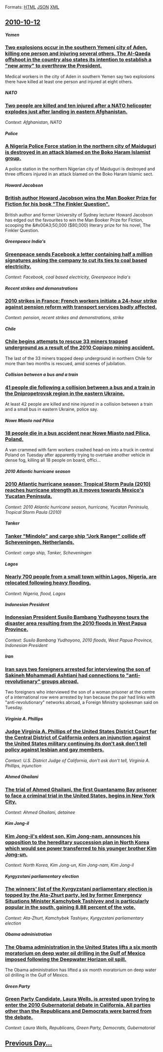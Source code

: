 
Formats: [HTML](2010/10/12/index.html)  [JSON](2010/10/12/index.json)  [XML](2010/10/12/index.xml)  

## [2010-10-12](/news/2010/10/12/index.md)

##### Yemen
### [Two explosions occur in the southern Yemeni city of Aden, killing one person and injuring several others. The Al-Qaeda offshoot in the country also states its intention to establish a "new army" to overthrow the President. ](/news/2010/10/12/two-explosions-occur-in-the-southern-yemeni-city-of-aden-killing-one-person-and-injuring-several-others-the-al-qaeda-offshoot-in-the-count.md)
Medical workers in the city of Aden in southern Yemen say two explosions there have killed at least one person and injured at eight others.

##### NATO
### [Two people are killed and ten injured after a NATO helicopter explodes just after landing in eastern Afghanistan. ](/news/2010/10/12/two-people-are-killed-and-ten-injured-after-a-nato-helicopter-explodes-just-after-landing-in-eastern-afghanistan.md)
_Context: Afghanistan, NATO_

##### Police
### [A Nigeria Police Force station in the northern city of Maiduguri is destroyed in an attack blamed on the Boko Haram Islamist group. ](/news/2010/10/12/a-nigeria-police-force-station-in-the-northern-city-of-maiduguri-is-destroyed-in-an-attack-blamed-on-the-boko-haram-islamist-group.md)
A police station in the northern Nigerian city of Maiduguri is destroyed and three officers injured in an attack blamed on the Boko Haram Islamic sect.

##### Howard Jacobson
### [British author Howard Jacobson wins the Man Booker Prize for Fiction for his book "The Finkler Question". ](/news/2010/10/12/british-author-howard-jacobson-wins-the-man-booker-prize-for-fiction-for-his-book-the-finkler-question.md)
British author and former University of Sydney lecturer Howard Jacobson has edged out the favourites to win the Man Booker Prize for Fiction, scooping the &amp;#x00A3;50,000 ($80,000) literary prize for his novel, The Finkler Question.

##### Greenpeace India's
### [Greenpeace sends Facebook a letter containing half a million signatures asking the company to cut its ties to coal based electricity.](/news/2010/10/12/greenpeace-sends-facebook-a-letter-containing-half-a-million-signatures-asking-the-company-to-cut-its-ties-to-coal-based-electricity.md)
_Context: Facebook,  coal based electricity, Greenpeace India's_

##### Recent strikes and demonstrations
### [2010 strikes in France: French workers initiate a 24-hour strike against pension reform with transport services badly affected. ](/news/2010/10/12/2010-strikes-in-france-french-workers-initiate-a-24-hour-strike-against-pension-reform-with-transport-services-badly-affected.md)
_Context: pension, recent strikes and demonstrations, strike_

##### Chile
### [Chile begins attempts to rescue 33 miners trapped underground as a result of the 2010 Copiapo mining accident. ](/news/2010/10/12/chile-begins-attempts-to-rescue-33-miners-trapped-underground-as-a-result-of-the-2010-copiapa3-mining-accident.md)
The last of the 33 miners trapped deep underground in northern Chile for more than two months is rescued, amid scenes of jubilation.

##### Collision between a bus and a train
### [41 people die following a collision between a bus and a train in the Dnipropetrovsk region in the eastern Ukraine. ](/news/2010/10/12/41-people-die-following-a-collision-between-a-bus-and-a-train-in-the-dnipropetrovsk-region-in-the-eastern-ukraine.md)
At least 42 people are killed and nine injured in a collision between a train and a small bus in eastern Ukraine, police say.

##### Nowe Miasto nad Pilica
### [18 people die in a bus accident near Nowe Miasto nad Pilica, Poland. ](/news/2010/10/12/18-people-die-in-a-bus-accident-near-nowe-miasto-nad-pilica-poland.md)
A van crammed with farm workers crashed head-on into a truck in central Poland on Tuesday after apparently trying to overtake another vehicle in dense fog, killing all 18 people on board, offici...

##### 2010 Atlantic hurricane season
### [2010 Atlantic hurricane season: Tropical Storm Paula (2010) reaches hurricane strength as it moves towards Mexico's Yucatan Peninsula. ](/news/2010/10/12/2010-atlantic-hurricane-season-tropical-storm-paula-2010-reaches-hurricane-strength-as-it-moves-towards-mexico-s-yucata-n-peninsula.md)
_Context: 2010 Atlantic hurricane season, hurricane, Yucatan Peninsula, Tropical Storm Paula (2010)_

##### Tanker
### [Tanker "Mindolo" and cargo ship "Jork Ranger" collide off Scheveningen, Netherlands. ](/news/2010/10/12/tanker-mindolo-and-cargo-ship-jork-ranger-collide-off-scheveningen-netherlands.md)
_Context: cargo ship, Tanker, Scheveningen_

##### Lagos
### [Nearly 700 people from a small town within Lagos, Nigeria, are relocated following heavy flooding. ](/news/2010/10/12/nearly-700-people-from-a-small-town-within-lagos-nigeria-are-relocated-following-heavy-flooding.md)
_Context: Nigeria, flood, Lagos_

##### Indonesian President
### [Indonesian President Susilo Bambang Yudhoyono tours the disaster area resulting from the 2010 floods in West Papua Province. ](/news/2010/10/12/indonesian-president-susilo-bambang-yudhoyono-tours-the-disaster-area-resulting-from-the-2010-floods-in-west-papua-province.md)
_Context: Susilo Bambang Yudhoyono, 2010 floods, West Papua Province, Indonesian President_

##### Iran
### [Iran says two foreigners arrested for interviewing the son of Sakineh Mohammadi Ashtiani had connections to "anti-revolutionary" groups abroad. ](/news/2010/10/12/iran-says-two-foreigners-arrested-for-interviewing-the-son-of-sakineh-mohammadi-ashtiani-had-connections-to-anti-revolutionary-groups-abro.md)
Two foreigners who interviewed the son of a woman prisoner at the centre of a international row were arrested by Iran because the pair had links with &quot;anti-revolutionary&quot; networks abroad, a Foreign Ministry spokesman said on Tuesday.

##### Virginia A. Phillips
### [Judge Virginia A. Phillips of the United States District Court for the Central District of California orders an injunction against the United States military continuing its don't ask don't tell policy against lesbian and gay members. ](/news/2010/10/12/judge-virginia-a-phillips-of-the-united-states-district-court-for-the-central-district-of-california-orders-an-injunction-against-the-unite.md)
_Context: U.S. District Judge of California, don't ask don't tell, Virginia A. Phillips, injunction_

##### Ahmed Ghailani
### [The trial of Ahmed Ghailani, the first Guantanamo Bay prisoner to face a criminal trial in the United States, begins in New York City. ](/news/2010/10/12/the-trial-of-ahmed-ghailani-the-first-guantanamo-bay-prisoner-to-face-a-criminal-trial-in-the-united-states-begins-in-new-york-city.md)
_Context: Ahmed Ghailani, detainee_

##### Kim Jong-il
### [Kim Jong-il's eldest son, Kim Jong-nam, announces his opposition to the hereditary succession plan in North Korea which would see power transferred to his younger brother Kim Jong-un. ](/news/2010/10/12/kim-jong-il-s-eldest-son-kim-jong-nam-announces-his-opposition-to-the-hereditary-succession-plan-in-north-korea-which-would-see-power-tran.md)
_Context: North Korea, Kim Jong-un, Kim Jong-nam, Kim Jong-il_

##### Kyrgyzstani parliamentary election
### [The winners' list of the Kyrgyzstani parliamentary election is topped by the Ata-Zhurt party, led by former Emergency Situations Minister Kamchybek Tashiyev and is particularly popular in the south, gaining 8.88 percent of the vote. ](/news/2010/10/12/the-winners-list-of-the-kyrgyzstani-parliamentary-election-is-topped-by-the-ata-zhurt-party-led-by-former-emergency-situations-minister-ka.md)
_Context: Ata-Zhurt, Kamchybek Tashiyev, Kyrgyzstani parliamentary election_

##### Obama administration
### [The Obama administration in the United States lifts a six month moratorium on deep water oil drilling in the Gulf of Mexico imposed following the Deepwater Horizon oil spill. ](/news/2010/10/12/the-obama-administration-in-the-united-states-lifts-a-six-month-moratorium-on-deep-water-oil-drilling-in-the-gulf-of-mexico-imposed-followin.md)
The Obama administration has lifted a six month moratorium on deep water oil drilling in the Gulf of Mexico.

#####  Green Party
### [ Green Party Candidate, Laura Wells, is arrested upon trying to enter the 2010 Gubernatorial debate in California. All parties other than the Republicans and Democrats were barred from the debate. ](/news/2010/10/12/green-party-candidate-laura-wells-is-arrested-upon-trying-to-enter-the-2010-gubernatorial-debate-in-california-all-parties-other-than-th.md)
_Context: Laura Wells,  Republicans,  Green Party,  Democrats, Gubernatorial_

## [Previous Day...](/news/2010/10/11/index.md)

